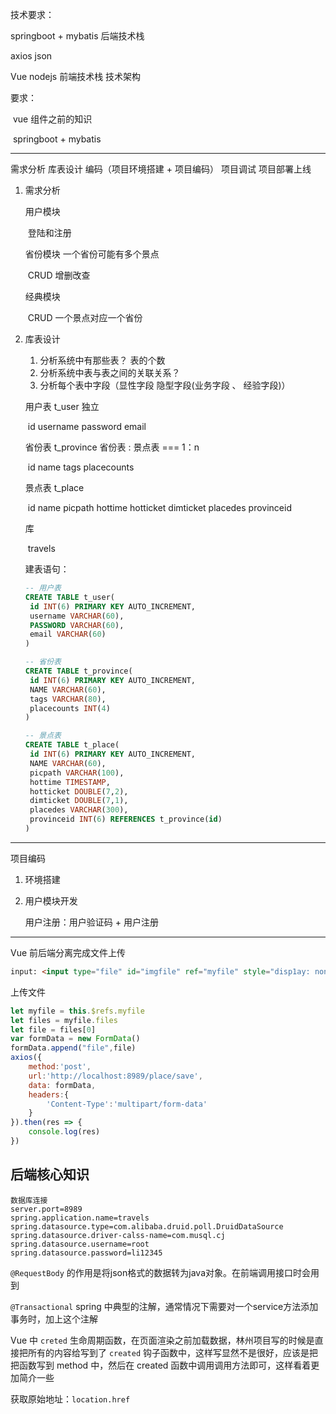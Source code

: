 技术要求：

springboot + mybatis		后端技术栈

axios	json

Vue	nodejs		前端技术栈	技术架构

要求：

​	vue 组件之前的知识

​	springboot + mybatis



---



需求分析	库表设计	编码（项目环境搭建 + 项目编码）	项目调试	项目部署上线

1. 需求分析

   用户模块

   ​	登陆和注册

   省份模块	一个省份可能有多个景点

   ​	CRUD	增删改查

   经典模块

   ​	CRUD	一个景点对应一个省份

2. 库表设计

   1. 分析系统中有那些表？		表的个数
   2. 分析系统中表与表之间的关联关系？
   3. 分析每个表中字段（显性字段      隐型字段(业务字段 、 经验字段)）

   用户表 t_user                     独立

   ​	id 	username		password	email

   省份表 t_province	          省份表 : 景点表 ===  1：n

   ​	id 	name	tags	placecounts

   景点表 t_place

   ​	id	name	picpath	hottime	hotticket	dimticket	placedes	provinceid

   库

   ​	travels

   建表语句：

   ```sql
   -- 用户表
   CREATE TABLE t_user(
   	id INT(6) PRIMARY KEY AUTO_INCREMENT,
   	username VARCHAR(60),
   	PASSWORD VARCHAR(60),
   	email VARCHAR(60)
   )
   
   -- 省份表
   CREATE TABLE t_province(
   	id INT(6) PRIMARY KEY AUTO_INCREMENT,
   	NAME VARCHAR(60),
   	tags VARCHAR(80),
   	placecounts INT(4)
   )
   
   -- 景点表
   CREATE TABLE t_place(
   	id INT(6) PRIMARY KEY AUTO_INCREMENT,
   	NAME VARCHAR(60),
   	picpath VARCHAR(100),
   	hottime TIMESTAMP,
   	hotticket DOUBLE(7,2),
   	dimticket DOUBLE(7,1),
   	placedes VARCHAR(300),
   	provinceid INT(6) REFERENCES t_province(id)
   )
   ```

   

---



项目编码

 1. 环境搭建

 2. 用户模块开发

    用户注册：用户验证码 + 用户注册



---



Vue 前后端分离完成文件上传

```html
input: <input type="file" id="imgfile" ref="myfile" style="disp1ay: none" onchange="imgfileChange()">
```

上传文件

```javascript
let myfile = this.$refs.myfile
let files = myfile.files
let file = files[0]
var formData = new FormData()
formData.append("file",file)
axios({
    method:'post',
    url:'http://localhost:8989/place/save',
    data: formData,
    headers:{
        'Content-Type':'multipart/form-data'
    }
}).then(res => {
    console.log(res)
})
```





## 后端核心知识

```properties
数据库连接
server.port=8989
spring.application.name=travels
spring.datasource.type=com.alibaba.druid.poll.DruidDataSource
spring.datasource.driver-calss-name=com.musql.cj
spring.datasource.username=root
spring.datasource.password=li12345
```



`@RequestBody` 的作用是将json格式的数据转为java对象。在前端调用接口时会用到

`@Transactional` spring 中典型的注解，通常情况下需要对一个service方法添加事务时，加上这个注解



Vue 中 `creted` 生命周期函数，在页面渲染之前加载数据，林州项目写的时候是直接把所有的内容给写到了 `created` 钩子函数中，这样写显然不是很好，应该是把把函数写到 method 中，然后在 created 函数中调用调用方法即可，这样看着更加简介一些



获取原始地址：`location.href`



























































